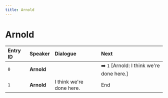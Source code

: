```yaml
---
title: Arnold
---
```


# Arnold


| Entry ID | Speaker | Dialogue | Next |
| :------- | :------ | :------- | :------------ |
| `0` | **Arnold** |  | ➡️ `1` \[Arnold: I think we're done here\.\] |
| `1` | **Arnold** | I think we're done here\. | End |
